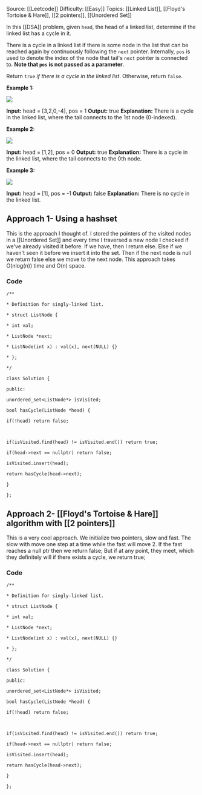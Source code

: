 Source: [[Leetcode]]
Difficulty: [[Easy]]
Topics: [[Linked List]], [[Floyd's Tortoise & Hare]], [[2 pointers]], [[Unordered Set]]

In this [[DSA]] problem, given `head`, the head of a linked list, determine if the linked list has a cycle in it.

There is a cycle in a linked list if there is some node in the list that can be reached again by continuously following the `next` pointer. Internally, `pos` is used to denote the index of the node that tail's `next` pointer is connected to. **Note that `pos` is not passed as a parameter**.

Return `true` _if there is a cycle in the linked list_. Otherwise, return `false`.

**Example 1:**

![](https://assets.leetcode.com/uploads/2018/12/07/circularlinkedlist.png)

**Input:** head = [3,2,0,-4], pos = 1
**Output:** true
**Explanation:** There is a cycle in the linked list, where the tail connects to the 1st node (0-indexed).

**Example 2:**

![](https://assets.leetcode.com/uploads/2018/12/07/circularlinkedlist_test2.png)

**Input:** head = [1,2], pos = 0
**Output:** true
**Explanation:** There is a cycle in the linked list, where the tail connects to the 0th node.

**Example 3:**

![](https://assets.leetcode.com/uploads/2018/12/07/circularlinkedlist_test3.png)

**Input:** head = [1], pos = -1
**Output:** false
**Explanation:** There is no cycle in the linked list.

## Approach 1- Using a hashset 
This is the approach I thought of. I stored the pointers of the visited nodes in a [[Unordered Set]] and every time I traversed a new node I checked if we've already visited it before. If we have, then I return else.
Else if we haven't seen it before we insert it into the set. Then if the next node is null we return false else we move to the next node.
This approach takes O(nlog(n)) time and O(n) space.

### Code 
```
/**

* Definition for singly-linked list.

* struct ListNode {

* int val;

* ListNode *next;

* ListNode(int x) : val(x), next(NULL) {}

* };

*/

class Solution {

public:

unordered_set<ListNode*> isVisited;

bool hasCycle(ListNode *head) {

if(!head) return false;

  

if(isVisited.find(head) != isVisited.end()) return true;

if(head->next == nullptr) return false;

isVisited.insert(head);

return hasCycle(head->next);

}

};
```

## Approach 2- [[Floyd's Tortoise & Hare]] algorithm with [[2 pointers]]
This is a very cool approach. We initialize two pointers, slow and fast. The slow with move one step at a time while the fast will move 2.
If the fast reaches a null ptr then we return false;
But if at any point, they meet, which they definitely will if there exists a cycle, we return true;

### Code 
```
/**

* Definition for singly-linked list.

* struct ListNode {

* int val;

* ListNode *next;

* ListNode(int x) : val(x), next(NULL) {}

* };

*/

class Solution {

public:

unordered_set<ListNode*> isVisited;

bool hasCycle(ListNode *head) {

if(!head) return false;

  

if(isVisited.find(head) != isVisited.end()) return true;

if(head->next == nullptr) return false;

isVisited.insert(head);

return hasCycle(head->next);

}

};
```
